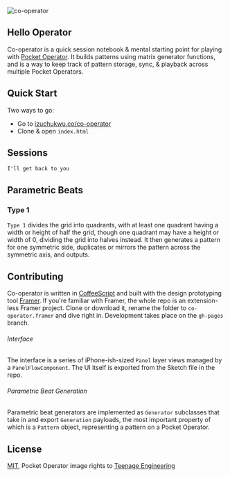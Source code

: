 ![co-operator](https://cdn.rawgit.com/izuchukwu/co-operator/master/co-operator-1.svg)

## Hello Operator

Co-operator is a quick session notebook & mental starting point for playing with [Pocket Operator](https://www.teenageengineering.com/products/po). It builds patterns using matrix generator functions, and is a way to keep track of pattern storage, sync, & playback across multiple Pocket Operators.

## Quick Start

Two ways to go:

- Go to [izuchukwu.co/co-operator](http://izuchukwu.co/co-operator)
- Clone & open `index.html`

## Sessions

`I'll get back to you`

## Parametric Beats

### Type 1

`Type 1` divides the grid into quadrants, with at least one quadrant having a width or height of half the grid, though one quadrant may have a height or width of 0, dividing the grid into halves instead. It then generates a pattern for one symmetric side, duplicates or mirrors the pattern across the symmetric axis, and outputs.

## Contributing

Co-operator is written in [CoffeeScript](https://coffeescript.org) and built with the design prototyping tool [Framer](https://github.com/koenbok/Framer). If you're familiar with Framer, the whole repo is an extension-less Framer project. Clone or download it, rename the folder to `co-operator.framer` and dive right in. Development takes place on the `gh-pages` branch.

###### Interface

The interface is a series of iPhone-ish-sized `Panel` layer views managed by a `PanelFlowComponent`. The UI itself is exported from the Sketch file in the repo.

###### Parametric Beat Generation

Parametric beat generators are implemented as `Generator` subclasses that take in and export `Generation` payloads, the most important property of which is a `Pattern` object, representing a pattern on a Pocket Operator.

## License

[MIT](LICENSE), Pocket Operator image rights to [Teenage Engineering](https://www.teenageengineering.com)
